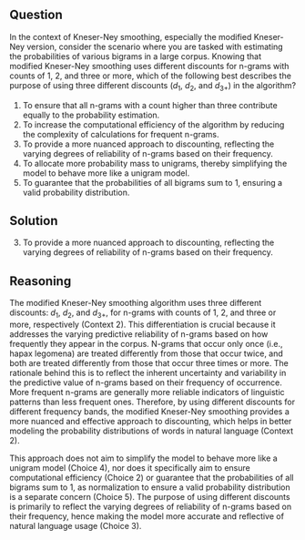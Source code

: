## Question
In the context of Kneser-Ney smoothing, especially the modified Kneser-Ney version, consider the scenario where you are tasked with estimating the probabilities of various bigrams in a large corpus. Knowing that modified Kneser-Ney smoothing uses different discounts for n-grams with counts of 1, 2, and three or more, which of the following best describes the purpose of using three different discounts ($d_1$, $d_2$, and $d_{3+}$) in the algorithm?

1. To ensure that all n-grams with a count higher than three contribute equally to the probability estimation.
2. To increase the computational efficiency of the algorithm by reducing the complexity of calculations for frequent n-grams.
3. To provide a more nuanced approach to discounting, reflecting the varying degrees of reliability of n-grams based on their frequency.
4. To allocate more probability mass to unigrams, thereby simplifying the model to behave more like a unigram model.
5. To guarantee that the probabilities of all bigrams sum to 1, ensuring a valid probability distribution.

## Solution
3. To provide a more nuanced approach to discounting, reflecting the varying degrees of reliability of n-grams based on their frequency.

## Reasoning
The modified Kneser-Ney smoothing algorithm uses three different discounts: $d_1$, $d_2$, and $d_{3+}$, for n-grams with counts of 1, 2, and three or more, respectively (Context 2). This differentiation is crucial because it addresses the varying predictive reliability of n-grams based on how frequently they appear in the corpus. N-grams that occur only once (i.e., hapax legomena) are treated differently from those that occur twice, and both are treated differently from those that occur three times or more. The rationale behind this is to reflect the inherent uncertainty and variability in the predictive value of n-grams based on their frequency of occurrence. More frequent n-grams are generally more reliable indicators of linguistic patterns than less frequent ones. Therefore, by using different discounts for different frequency bands, the modified Kneser-Ney smoothing provides a more nuanced and effective approach to discounting, which helps in better modeling the probability distributions of words in natural language (Context 2). 

This approach does not aim to simplify the model to behave more like a unigram model (Choice 4), nor does it specifically aim to ensure computational efficiency (Choice 2) or guarantee that the probabilities of all bigrams sum to 1, as normalization to ensure a valid probability distribution is a separate concern (Choice 5). The purpose of using different discounts is primarily to reflect the varying degrees of reliability of n-grams based on their frequency, hence making the model more accurate and reflective of natural language usage (Choice 3).